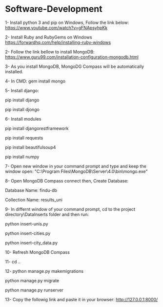 # Software-Development

1- Install python 3 and pip on Windows, Follow the link below:
https://www.youtube.com/watch?v=gFNApsyhpKk

2- Install Ruby and RubyGems on Windows
https://forwardhq.com/help/installing-ruby-windows

2-  Follow the link bellow to install MongoDB:
https://www.guru99.com/installation-configuration-mongodb.html

3- As you install MongoDB, MongoDG Compass will be automatically installed.

4- In CMD:
gem install mongo

5- Install django:

pip install django

pip install djongo

6- Install modules

pip install djangorestframework

pip install requests

pip install beautifulsoup4

pip install numpy


7- Open new window in your command prompt and type and keep the window open:
"C:\Program Files\MongoDB\Server\4.0\bin\mongo.exe"

8- Open MongoDB Compass connect then, Create Database:

Database Name: findu-db

Collection Name: results_uni

9- In differnt window of your command prompt, cd to the project directory\DataInserts folder and then run:

python insert-unis.py

python insert-cities.py

python insert-city_data.py


10- Refresh MongoDB Compass

11- cd ..

12- 
python manage.py makemigrations

python manage.py migrate

python manage.py runserver

13- Copy the followig link and paste it in your browser:
http://127.0.0.1:8000/
